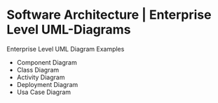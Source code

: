# Software Architecture | Enterprise Level UML-Diagrams
Enterprise Level UML Diagram Examples
- Component Diagram
- Class Diagram
- Activity Diagram
- Deployment Diagram
- Usa Case Diagram
